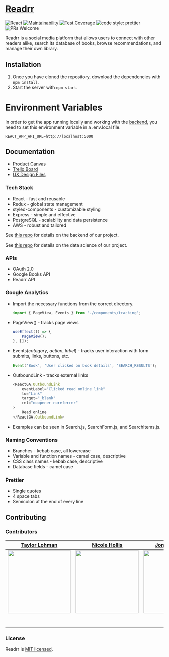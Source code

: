# [Readrr](https://readrr.app)

![React](https://img.shields.io/badge/react-v16.7.0--alpha.2-blue.svg)
[![Maintainability](https://api.codeclimate.com/v1/badges/b6143502292664c1f0b4/maintainability)](https://codeclimate.com/github/Lambda-School-Labs/betterreads-fe/maintainability)
[![Test Coverage](https://api.codeclimate.com/v1/badges/b6143502292664c1f0b4/test_coverage)](https://codeclimate.com/github/Lambda-School-Labs/betterreads-fe/test_coverage)
![code style: prettier](https://img.shields.io/badge/code_style-prettier-ff69b4.svg?style=flat)
![PRs Welcome](https://img.shields.io/badge/PRs-welcome-brightgreen.svg?style=flat)

Readrr is a social media platform that allows users to connect with other readers alike, search its database of books, browse recommendations, and manage their own library.

## Installation

1. Once you have cloned the repository, download the dependencies with `npm install`.
2. Start the server with `npm start`.

# Environment Variables

In order to get the app running locally and working with the [backend](https://github.com/Lambda-School-Labs/betterreads-be), you need to set this environment variable in a .env.local file.
```
REACT_APP_API_URL=http://localhost:5000
```

## Documentation

-   [Product Canvas](https://www.notion.so/Better-Reads-66b5ba5a4c7e4036ab786e10b8c2de4d)
-   [Trello Board](https://trello.com)
-   [UX Design Files](https://figma.com)

### Tech Stack

-   React - fast and reusable
-   Redux - global state management
-   styled-components - customizable styling
-   Express - simple and effective
-   PostgreSQL - scalability and data persistence
-   AWS - robust and tailored

See [this repo](https://github.com/Lambda-School-Labs/betterreads-be) for details on the backend of our project.

See [this repo](https://github.com/Lambda-School-Labs/betterreads-ds) for details on the data science of our project.

### APIs

-   OAuth 2.0
-   Google Books API
-   Readrr API

### Google Analytics

-   Import the necessary functions from the correct directory.
    ```js
    import { PageView, Events } from './components/tracking';
    ```
-   PageView() - tracks page views
    ```js
    useEffect(() => {
    	PageView();
    }, []);
    ```
-   Events(_category_, _action_, _label_) - tracks user interaction with form submits, links, buttons, etc.
    ```js
    Event('Book', 'User clicked on book details', 'SEARCH_RESULTS');
    ```
-   OutboundLink - tracks external links
    ```js
    <ReactGA.OutboundLink
    	eventLabel="Clicked read online link"
    	to="Link"
    	target="_blank"
    	rel="noopener noreferrer"
    >
    	Read online
    </ReactGA.OutboundLink>
    ```
-   Examples can be seen in Search.js, SearchForm.js, and SearchItems.js.

### Naming Conventions

-   Branches - kebab case, all lowercase
-   Variable and function names - camel case, descriptive
-   CSS class names - kebab case, descriptive
-   Database fields - camel case

### Prettier

-   Single quotes
-   4 space tabs
-   Semicolon at the end of every line

## Contributing

### Contributors

|                                     [Taylor Lohman](https://github.com/tclohm)                                      |                                      [Nicole Hollis](http://www.github.com/beautytechy)                                      |                                           [Jonah Aitchison](https://github.com/MarFan)                                           |                                                   [Michael Levick](https://github.com/mdlevick)                                                    |                                     [Miguel Nicolas](https://github.com/miugel)                                      |                                     [Aasa Christian](https://github.com/AasaChristian)                                      |
| :-----------------------------------------------------------------------------------------------------------------: | :--------------------------------------------------------------------------------------------------------------------------: | :------------------------------------------------------------------------------------------------------------------------------: | :------------------------------------------------------------------------------------------------------------------------------------------------: | :------------------------------------------------------------------------------------------------------------------: | :-------------------------------------------------------------------------------------------------------------------------: |
| [<img src="https://avatars3.githubusercontent.com/u/2380963?s=460&v=4" width = "200" />](https://github.com/tclohm) | [<img src="https://avatars3.githubusercontent.com/u/33879592?s=460&v=4" width = "200" />](http://www.github.com/beautytechy) |       [<img src="https://avatars0.githubusercontent.com/u/1047305?s=460&v=4" width = "200" />](https://github.com/MarFan)        |               [<img src="https://avatars1.githubusercontent.com/u/49565144?s=460&v=4" width = "200" />](https://github.com/mdlevick)               | [<img src="https://avatars0.githubusercontent.com/u/32444146?s=460&v=4" width = "200" />](https://github.com/miugel) | [<img src="https://avatars3.githubusercontent.com/u/54903068?s=460&v=4" width = "200" />](https://github.com/AasaChristian) |
|                 [<img src="https://github.com/favicon.ico" width="15"> ](https://github.com/tclohm)                 |                 [<img src="https://github.com/favicon.ico" width="15"> ](http://www.github.com/beautytechy)                  |                       [<img src="https://github.com/favicon.ico" width="15"> ](https://github.com/MarFan)                        |                               [<img src="https://github.com/favicon.ico" width="15"> ](https://github.com/mdlevick)                                |                 [<img src="https://github.com/favicon.ico" width="15"> ](https://github.com/miugel)                  |                 [<img src="https://github.com/favicon.ico" width="15"> ](https://github.com/AasaChristian)                  |
|    [ <img src="https://static.licdn.com/sc/h/al2o9zrvru7aqj8e1x2rzsrca" width="15"> ](https://www.linkedin.com/)    | [ <img src="https://static.licdn.com/sc/h/al2o9zrvru7aqj8e1x2rzsrca" width="15"> ](https://www.linkedin.com/in/beautytechy/) | [ <img src="https://static.licdn.com/sc/h/al2o9zrvru7aqj8e1x2rzsrca" width="15"> ](https://www.linkedin.com/in/jonah-aitchison/) | [ <img src="https://static.licdn.com/sc/h/al2o9zrvru7aqj8e1x2rzsrca" width="15"> ](https://www.linkedin.com/in/michael-david-levick-jr-81b4a0115/) |    [ <img src="https://static.licdn.com/sc/h/al2o9zrvru7aqj8e1x2rzsrca" width="15"> ](https://www.linkedin.com/)     |        [ <img src="https://static.licdn.com/sc/h/al2o9zrvru7aqj8e1x2rzsrca" width="15"> ](https://www.linkedin.com/)        |

### License

Readrr is [MIT licensed](./license).
